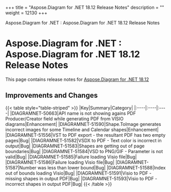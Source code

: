 +++
title = "Aspose.Diagram for .NET 18.12 Release Notes" 
description = "" 
weight = 12130 
+++

Aspose.Diagram for .NET : Aspose.Diagram for .NET 18.12 Release Notes  

# Aspose.Diagram for .NET : Aspose.Diagram for .NET 18.12 Release Notes


This page contains release notes for [Aspose.Diagram for .NET 18.12](https://www.nuget.org/packages/Aspose.Diagram/18.12.0)

## Improvements and Changes

{{< table style="table-striped" >}}
|Key|Summary|Category|
|:----|:----|:----|
|DIAGRAMNET-50663|API name is not showing agains PDF Producer/Creator field while generating PDF from VISIO diagrams|Enhancement|
|DIAGRAMNET-51590|Shape.ToImage generates incorrect images for some Timeline and Calendar shapes|Enhancement|
|DIAGRAMNET-51556|VST to PDF export - the resultant PDF has two empty pages|Bug|
|DIAGRAMNET-51582|VSDX to PDF - Text color is incorrect in output|Bug|
|DIAGRAMNET-51583|Shapes are getting out of page boundaries|Bug|
|DIAGRAMNET-51584|VSD to PNG/GIF - Parameter is not valid|Bug|
|DIAGRAMNET-51585|Failure loading Visio file|Bug|
|DIAGRAMNET-51586|Failure loading Visio file|Bug|
|DIAGRAMNET-51587|Number was less than lower bound|Bug|
|DIAGRAMNET-51588|Index out of bounds loading Visio|Bug|
|DIAGRAMNET-51591|Visio to PDF - missing shapes in output PDF|Bug|
|DIAGRAMNET-51593|Visio to PDF - incorrect shapes in output PDF|Bug|
{{< /table >}}

